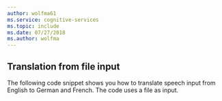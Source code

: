 ```yaml
---
author: wolfma61
ms.service: cognitive-services
ms.topic: include
ms.date: 07/27/2018
ms.author: wolfma
---
```


## Translation from file input

The following code snippet shows you how to translate speech input from English to German and French. The code uses a file as input.
